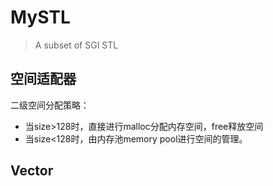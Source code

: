 # MySTL
> A subset of SGI STL

## 空间适配器

二级空间分配策略：

+ 当size>128时，直接进行malloc分配内存空间，free释放空间
+ 当size<128时，由内存池memory pool进行空间的管理。

## Vector
